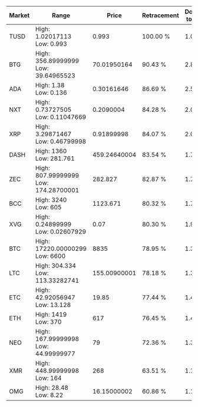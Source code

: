 | Market | Range | Price| Retracement | Doubles to 50% |
| --- | --- | --- | --- | --- |
| TUSD | High: 1.02017113<br />Low: 0.993 | 0.993 | 100.00 % | 1.01 |
| BTG | High: 356.89999999<br />Low: 39.64965523 | 70.01950164 | 90.43 % | 2.83 |
| ADA | High: 1.38<br />Low: 0.136 | 0.30161646 | 86.69 % | 2.51 |
| NXT | High: 0.73727505<br />Low: 0.11047669 | 0.2090004 | 84.28 % | 2.03 |
| XRP | High: 3.29871467<br />Low: 0.46799998 | 0.91899998 | 84.07 % | 2.05 |
| DASH | High: 1360<br />Low: 281.761 | 459.24640004 | 83.54 % | 1.79 |
| ZEC | High: 807.99999999<br />Low: 174.28700001 | 282.827 | 82.87 % | 1.74 |
| BCC | High: 3240<br />Low: 605 | 1123.671 | 80.32 % | 1.71 |
| XVG | High: 0.24899999<br />Low: 0.02607929 | 0.07 | 80.30 % | 1.96 |
| BTC | High: 17220.00000299<br />Low: 6600 | 8835 | 78.95 % | 1.35 |
| LTC | High: 304.334<br />Low: 113.33282741 | 155.00900001 | 78.18 % | 1.35 |
| ETC | High: 42.92056947<br />Low: 13.128 | 19.85 | 77.44 % | 1.41 |
| ETH | High: 1419<br />Low: 370 | 617 | 76.45 % | 1.45 |
| NEO | High: 167.99999998<br />Low: 44.99999977 | 79 | 72.36 % | 1.35 |
| XMR | High: 448.99999998<br />Low: 164 | 268 | 63.51 % | 1.14 |
| OMG | High: 28.48<br />Low: 8.22 | 16.15000002 | 60.86 % | 1.14 |
